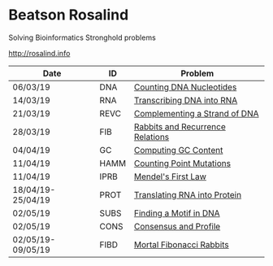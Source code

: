 # Beatson Rosalind

Solving Bioinformatics Stronghold problems

http://rosalind.info

| Date | ID | Problem | 
| --- | --- | --- |
| 06/03/19 | DNA | [Counting DNA Nucleotides](http://rosalind.info/problems/dna/) |
| 14/03/19 | RNA | [Transcribing DNA into RNA](http://rosalind.info/problems/rna/) |
| 21/03/19 | REVC | [Complementing a Strand of DNA](http://rosalind.info/problems/revc/) |
| 28/03/19 | FIB | [Rabbits and Recurrence Relations](http://rosalind.info/problems/fib/) |
| 04/04/19 | GC | [Computing GC Content](http://rosalind.info/problems/gc/) |
| 11/04/19 | HAMM | [Counting Point Mutations](http://rosalind.info/problems/hamm/) |
| 11/04/19 | IPRB | [Mendel's First Law](http://rosalind.info/problems/iprb/) |
| 18/04/19-25/04/19 | PROT | [Translating RNA into Protein](http://rosalind.info/problems/prot/) |
| 02/05/19 | SUBS | [Finding a Motif in DNA](http://rosalind.info/problems/subs/) |
| 02/05/19 | CONS | [Consensus and Profile](http://rosalind.info/problems/cons/) |
| 02/05/19-09/05/19 | FIBD | [Mortal Fibonacci Rabbits](http://rosalind.info/problems/fibd/) |
